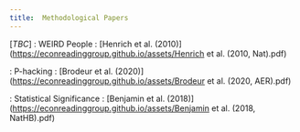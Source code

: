 ```yaml
---
title:  Methodological Papers
---
```



[_TBC_]
: WEIRD People
  : [Henrich et al. (2010)](https://econreadinggroup.github.io/assets/Henrich et al. (2010, Nat).pdf)

: P-hacking
  : [Brodeur et al. (2020)](https://econreadinggroup.github.io/assets/Brodeur et al. (2020, AER).pdf)

: Statistical Significance
  : [Benjamin et al. (2018)](https://econreadinggroup.github.io/assets/Benjamin et al. (2018, NatHB).pdf)

